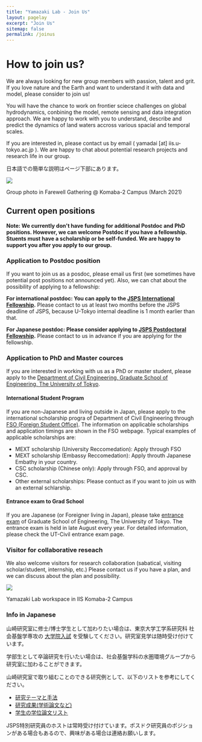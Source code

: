```yaml
---
title: "Yamazaki Lab - Join Us"
layout: pagelay
excerpt: "Join Us"
sitemap: false
permalink: /joinus
---
```


# How to join us?

We are always looking for new group members with passion, talent and grit. If you love nature and the Earth and want to understand it with data and model, please consider to join us!

You will have the chance to work on frontier sciece challenges on global hydrodynamics, conbining the model, remote sensing and data integration approach. We are happy to work with you to understand, describe and predict the dynamics of land waters accross various spacial and temporal scales.

If you are interested in, please contact us by email ( yamadai [at] iis.u-tokyo.ac.jp ). We are happy to chat about potential research projects and research life in our group.

日本語での簡単な説明はページ下部にあります。

<img src="{{ site.url }}{{ site.baseurl }}/images/picture/DLab_20210324.jpg" />

Group photo in Farewell Gathering @ Komaba-2 Campus (March 2021)

## Current open positions

**Note: We currently don't have funding for additional Postdoc and PhD positions. However, we can welcome Postdoc if you have a fellowship. Stuents must have a scholarship or be self-funded. We are happy to support you after you apply to our group.**

### Application to Postdoc position

If you want to join us as a posdoc, please email us first (we sometimes have potential post positions not announced yet). Also, we can chat about the possibility of applying to a fellowship:

**For international postdoc: You can apply to the [JSPS International  Fellowship](https://www.jsps.go.jp/english/e-inv_researchers/index.html).** Please contact to us at least two months before the JSPS deadline of JSPS, because U-Tokyo internal deadline is 1 month earlier than that.

**For Japanese postdoc: Please consider applying to [JSPS Postdoctoral Fellowship](https://www.jsps.go.jp/j-pd/).** Please contact to us in advance if you are applying for the fellowship.

### Application to PhD and Master cources
If you are interested in working with us as a PhD or master student, please apply to the [Department of Civil Engineering, Graduate School of Engineering, The University of Tokyo](http://www.civil.t.u-tokyo.ac.jp/en/).

#### International Student Program

If you are non-Japanese and living outside in Japan, please apply to the international scholarship progra of Department of Civil Engineering through [FSO (Foreign Student Office)](http://www.civil.t.u-tokyo.ac.jp/en/admission/). The information on applicable scholarships and application timings are shown in the FSO webpage. Typical examples of applicable scholarships are:

- MEXT scholarship (University Reccomedation): Apply through FSO
- MEXT scholarship (Embassy Reccomedation): Apply throuth Japanese Embathy in your country.
- CSC scholarship (Chinese only): Apply through FSO, and approval by CSC.
- Other external scholarships: Please contuct as if you want to join us with an external schlarship.

#### Entrance exam to Grad School

If you are Japanese (or Foreigner living in Japan), please take [entrance exam](http://www.civil.t.u-tokyo.ac.jp/graduate_school/) of Graduate School of Engineering, The University of Tokyo. The entrance exam is held in late August every year. For detailed information, please check the UT-Civil entrance exam page.

### Visitor for collaborative reseach

We also welcome visitors for research collaboration (sabatical, visiting scholar/student, internship, etc.) Please contact us if you have a plan, and we can discuss about the plan and possibility.

<img src="{{ site.url }}{{ site.baseurl }}/images/picture/StudentRoom.jpg" />

Yamazaki Lab workspace in IIS Komaba-2 Campus

### Info in Japanese

山崎研究室に修士/博士学生として加わりたい場合は、東京大学工学系研究科 社会基盤学専攻の [大学院入試](http://www.civil.t.u-tokyo.ac.jp/graduate_school/) を受験してください。研究室見学は随時受け付けています。

学部生として卒論研究を行いたい場合は、社会基盤学科の水圏環境グループから研究室に加わることができます。

山崎研究室で取り組むことのできる研究例として、以下のリストを参考にしてください。
- [研究テーマと手法](../research/)
- [研究成果(学術論文など)](../publications/)
- [学生の学位論文リスト](../student_thesis/)

JSPS特別研究員のホストは常時受け付けています。ポスドク研究員のポジションがある場合もあるので、興味がある場合は連絡お願いします。




<!--

State briefly why you are interested and attach a CV, including information about the grades you had as an undergraduate. No need for a separate cover letter or certificates. **Important**: please insert _"Application PhD"_ or _"Application Postdoc"_ in the subject line. If you are applying to a specific advertisement, note this in your email.



### Master projects for U-Tokyo students
If you are a Master student at Leiden University looking for a Master project, contact me (or any group member) per email or stop by my office.

### Bsc / Master students from elsewhere
If you are interested in pursuing a Master degree at Leiden University, see [mastersinleiden.nl](http://www.mastersinleiden.nl/programmes/physics/en/introduction). Sometimes, we take master students or summer interns if we get exceptional applicants (this usually means very good grades and a personal recommendation).

# Figure to be modified
<figure>
<img src="{{ site.url }}{{ site.baseurl }}/images/picpic/Gallery/DSC_0696.jpg" width="95%">
</figure>

-->
